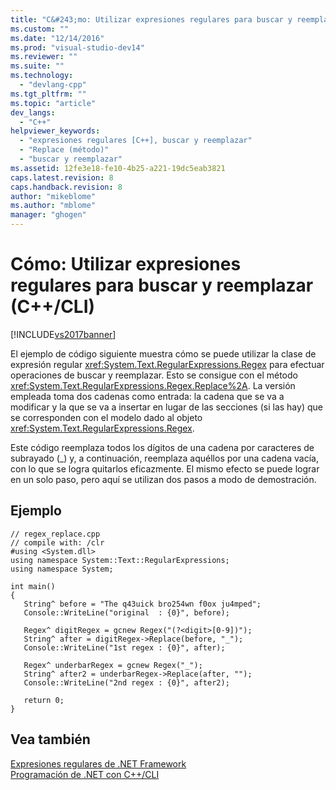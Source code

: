 ```yaml
---
title: "C&#243;mo: Utilizar expresiones regulares para buscar y reemplazar (C++/CLI) | Microsoft Docs"
ms.custom: ""
ms.date: "12/14/2016"
ms.prod: "visual-studio-dev14"
ms.reviewer: ""
ms.suite: ""
ms.technology: 
  - "devlang-cpp"
ms.tgt_pltfrm: ""
ms.topic: "article"
dev_langs: 
  - "C++"
helpviewer_keywords: 
  - "expresiones regulares [C++], buscar y reemplazar"
  - "Replace (método)"
  - "buscar y reemplazar"
ms.assetid: 12fe3e18-fe10-4b25-a221-19dc5eab3821
caps.latest.revision: 8
caps.handback.revision: 8
author: "mikeblome"
ms.author: "mblome"
manager: "ghogen"
---
```

# C&#243;mo: Utilizar expresiones regulares para buscar y reemplazar (C++/CLI)
[!INCLUDE[vs2017banner](../assembler/inline/includes/vs2017banner.md)]

El ejemplo de código siguiente muestra cómo se puede utilizar la clase de expresión regular <xref:System.Text.RegularExpressions.Regex> para efectuar operaciones de buscar y reemplazar.  Esto se consigue con el método <xref:System.Text.RegularExpressions.Regex.Replace%2A>.  La versión empleada toma dos cadenas como entrada: la cadena que se va a modificar y la que se va a insertar en lugar de las secciones \(si las hay\) que se corresponden con el modelo dado al objeto <xref:System.Text.RegularExpressions.Regex>.  
  
 Este código reemplaza todos los dígitos de una cadena por caracteres de subrayado \(\_\) y, a continuación, reemplaza aquéllos por una cadena vacía, con lo que se logra quitarlos eficazmente.  El mismo efecto se puede lograr en un solo paso, pero aquí se utilizan dos pasos a modo de demostración.  
  
## Ejemplo  
  
```  
// regex_replace.cpp  
// compile with: /clr  
#using <System.dll>  
using namespace System::Text::RegularExpressions;  
using namespace System;  
  
int main()  
{  
   String^ before = "The q43uick bro254wn f0ox ju4mped";  
   Console::WriteLine("original  : {0}", before);  
  
   Regex^ digitRegex = gcnew Regex("(?<digit>[0-9])");  
   String^ after = digitRegex->Replace(before, "_");  
   Console::WriteLine("1st regex : {0}", after);  
  
   Regex^ underbarRegex = gcnew Regex("_");  
   String^ after2 = underbarRegex->Replace(after, "");  
   Console::WriteLine("2nd regex : {0}", after2);  
  
   return 0;  
}  
```  
  
## Vea también  
 [Expresiones regulares de .NET Framework](../Topic/.NET%20Framework%20Regular%20Expressions.md)   
 [Programación de .NET con C\+\+\/CLI](../dotnet/dotnet-programming-with-cpp-cli-visual-cpp.md)